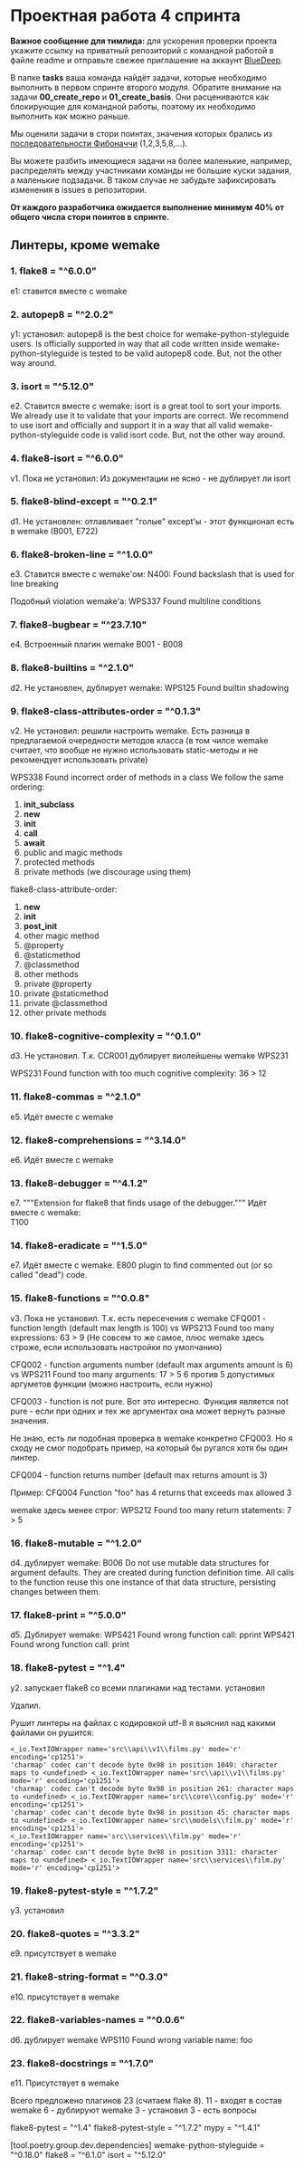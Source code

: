 # Проектная работа 4 спринта

**Важное сообщение для тимлида:** для ускорения проверки проекта укажите ссылку на приватный репозиторий с командной работой в файле readme и отправьте свежее приглашение на аккаунт [BlueDeep](https://github.com/BigDeepBlue).

В папке **tasks** ваша команда найдёт задачи, которые необходимо выполнить в первом спринте второго модуля.  Обратите внимание на задачи **00_create_repo** и **01_create_basis**. Они расцениваются как блокирующие для командной работы, поэтому их необходимо выполнить как можно раньше.

Мы оценили задачи в стори поинтах, значения которых брались из [последовательности Фибоначчи](https://ru.wikipedia.org/wiki/Числа_Фибоначчи) (1,2,3,5,8,…).

Вы можете разбить имеющиеся задачи на более маленькие, например, распределять между участниками команды не большие куски задания, а маленькие подзадачи. В таком случае не забудьте зафиксировать изменения в issues в репозитории.

**От каждого разработчика ожидается выполнение минимум 40% от общего числа стори поинтов в спринте.**


## Линтеры, кроме wemake

### 1. flake8 = "^6.0.0"

e1: ставится вместе с wemake

### 2. autopep8 = "^2.0.2"
y1: установил:
autopep8 is the best choice for wemake-python-styleguide users.
Is officially supported in way that all code written inside wemake-python-styleguide is tested to be valid autopep8 code. But, not the other way around.

### 3. isort = "^5.12.0"
e2. Ставится вместе с wemake: isort is a great tool to sort your imports. We already use it to validate that your imports are correct. We recommend to use isort and officially and support it in a way that all valid wemake-python-styleguide code is valid isort code. But, not the other way around.

### 4. flake8-isort = "^6.0.0"
v1.
Пока не установил:
Из документации не ясно - не дублирует ли isort

### 5. flake8-blind-except = "^0.2.1"
d1.
Не установлен: отлавливает "голые" except'ы - этот функционал есть в wemake (B001, E722) 

### 6. flake8-broken-line = "^1.0.0"
e3. Ставится вместе с wemake'ом:
N400: Found backslash that is used for line breaking

Подобный violation wemake'а:
WPS337 Found multiline conditions

### 7. flake8-bugbear = "^23.7.10"
e4. Встроенный плагин wemake
B001 - B008

### 8. flake8-builtins = "^2.1.0"
d2. Не установлен, дублирует wemake:
WPS125 Found builtin shadowing

### 9. flake8-class-attributes-order = "^0.1.3"
v2. Не установил: решили настроить wemake.
Есть разница в предлагаемой очередности методов класса (в том чилсе wemake считает, что вообще не нужно использовать static-методы и не рекомендует использовать private)

WPS338 Found incorrect order of methods in a class
We follow the same ordering:
1. __init_subclass__
2. __new__
3. __init__
4. __call__
5. __await__
6. public and magic methods
7. protected methods
8. private methods (we discourage using them)

flake8-class-attribute-order:
1. __new__
2. __init__
3. __post_init__
4. other magic method
5. @property
6. @staticmethod
7. @classmethod
8. other methods
9. private @property
10. private @staticmethod
11. private @classmethod
12. other private methods

### 10. flake8-cognitive-complexity = "^0.1.0"
d3. Не установил. Т.к. ССR001 дублирует виолейшены wemake
WPS231

WPS231 Found function with too much cognitive complexity: 36 > 12

### 11. flake8-commas = "^2.1.0"
e5. Идёт вместе с wemake

### 12. flake8-comprehensions = "^3.14.0"
e6. Идёт вместе с wemake

### 13. flake8-debugger = "^4.1.2"
e7. """Extension for flake8 that finds usage of the debugger."""
Идёт вместе с wemake: 	
T100

### 14. flake8-eradicate = "^1.5.0"
e7. Идёт вместе с wemake. E800
plugin to find commented out (or so called "dead") code.

### 15. flake8-functions = "^0.0.8"
v3. Пока не установил. Т.к. есть пересечения с wemake
CFQ001 - function length (default max length is 100)
vs
WPS213 Found too many expressions: 63 > 9
(Не совсем то же самое, плюс wemake здесь строже, если использовать настройки по умолчанию)

CFQ002 - function arguments number (default max arguments amount is 6)
vs
WPS211 Found too many arguments: 17 > 5
6 против 5 допустимых аргуметов функции (можно настроить, если нужно)

CFQ003 - function is not pure.
Вот это интересно. Функция является not pure - если при одних и тех же аргументах она может вернуть разные значения.

Не знаю, есть ли подобная проверка в wemake
конкретно CFQ003. Но я сходу не смог подобрать пример, на который бы ругался хотя бы один линтер.

CFQ004 - function returns number (default max returns amount is 3)

Пример: CFQ004 Function "foo" has 4 returns that exceeds max allowed 3

wemake здесь менее строг:
WPS212 Found too many return statements: 7 > 5

### 16. flake8-mutable = "^1.2.0"
d4. дублирует wemake:
B006 Do not use mutable data structures for argument defaults.  They are created during function definition time. All calls to the function reuse this one instance of that data structure, persisting changes between them.

### 17. flake8-print = "^5.0.0"
d5. Дублирует wemake:
WPS421 Found wrong function call: pprint
WPS421 Found wrong function call: print

### 18. flake8-pytest = "^1.4"
у2.
запускает flake8 со всеми плагинами над тестами.
установил

Удалил.

Рушит линтеры на файлах с кодировкой utf-8
я выяснил над какими файлами он рушится:
```
<_io.TextIOWrapper name='src\\api\\v1\\films.py' mode='r' encoding='cp1251'>
'charmap' codec can't decode byte 0x98 in position 1049: character maps to <undefined> <_io.TextIOWrapper name='src\\api\\v1\\films.py' mode='r' encoding='cp1251'>
'charmap' codec can't decode byte 0x98 in position 261: character maps to <undefined> <_io.TextIOWrapper name='src\\core\\config.py' mode='r' encoding='cp1251'>
'charmap' codec can't decode byte 0x98 in position 45: character maps to <undefined> <_io.TextIOWrapper name='src\\models\\film.py' mode='r' encoding='cp1251'>
<_io.TextIOWrapper name='src\\services\\film.py' mode='r' encoding='cp1251'>
'charmap' codec can't decode byte 0x98 in position 3311: character maps to <undefined> <_io.TextIOWrapper name='src\\services\\film.py' mode='r' encoding='cp1251'>
```

### 19. flake8-pytest-style = "^1.7.2"
у3.
установил

### 20. flake8-quotes = "^3.3.2"
e9. присутствует в wemake

### 21. flake8-string-format = "^0.3.0"
e10. присутствует в wemake

### 22. flake8-variables-names = "^0.0.6"
d6. дублирует wemake
WPS110 Found wrong variable name: foo

### 23. flake8-docstrings = "^1.7.0"
e11. Присутствует в wemake

Всего предложено плагинов 23 (считаем flake 8).
11 - входят в состав wemake
6 - дублируют wemake
3 - установил
3 - есть вопросы


flake8-pytest = "^1.4"
flake8-pytest-style = "^1.7.2"
mypy = "^1.4.1"

[tool.poetry.group.dev.dependencies]
wemake-python-styleguide = "^0.18.0"
flake8 = "^6.1.0"
isort = "^5.12.0"